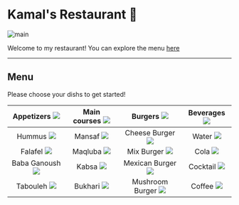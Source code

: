 # Kamal's Restaurant 🍝

![main](https://media.houseandgarden.co.uk/photos/626bae2b6fc29fccf7658b2a/3:2/w_3000,h_2000,c_limit/220311_Lisboeta0739_039_+R2_Lights_HiRes.jpg)

Welcome to my restaurant!
You can explore the menu [here](#menu)

---

## Menu

Please choose your dishs to get started!

| Appetizers ![](https://cdn-icons-png.flaticon.com/512/1625/1625125.png)      | Main courses ![](https://cdn-icons-png.flaticon.com/512/703/703284.png)| Burgers ![](https://cdn-icons-png.flaticon.com/512/5787/5787016.png)| Beverages ![](https://cdn-icons-png.flaticon.com/512/3915/3915324.png)|
| :----: |    :----:   |    :----:     |:----:|
| Hummus ![](https://www.almowaten.net/wp-content/uploads/2020/09/%D8%A3%D8%B3%D9%87%D9%84-%D8%B7%D8%B1%D9%8A%D9%82%D8%A9-%D9%84%D8%B9%D9%85%D9%84-%D8%AD%D9%85%D8%B5-%D8%A8%D8%B7%D8%AD%D9%8A%D9%86%D8%A9.jpg)     | Mansaf ![](https://cdn1-m.zahratalkhaleej.ae/store/archive/image/2022/9/5/d400ea08-d039-4b1a-83b0-c07096d482d4.jpg?format=jpg&preset=w1900)      | Cheese Burger  ![](https://s7d1.scene7.com/is/image/mcdonalds/cheeseburger-2:1-3-product-tile-desktop?wid=404&hei=250&dpr=off) |Water ![](https://halgoom.com/wp-content/uploads/2020/05/Aquafina-water-600-ML.jpg)|
| Falafel ![](https://kitchen.sayidaty.net/uploads/small/47/47bc7303629287029bc155f156aafd18_w750_h500.jpg)   | Maqluba ![](https://i.ytimg.com/vi/1t8RsqlQd8k/maxresdefault.jpg)        | Mix Burger ![](https://pizzativerton.co.uk/wp-content/uploads/2018/12/beef-burger-with-deep-fried-bacon-and-thousand-island-dressing-50247463.jpg)     |Cola ![](https://us.coca-cola.com/store/media/catalog/product/1/6/16181_squeeze-ko-can-maria-2.png?quality=80&fit=bounds&height=750&width=700&canvas=700:750)|
| Baba Ganoush ![](https://www.taabkh.com/files/styles/recipe/public/recipe/2015/12/%D8%B7%D8%B1%D9%8A%D9%82%D8%A9%20%D8%B9%D9%85%D9%84%20%D8%A7%D9%84%D8%A8%D8%A7%D8%A8%D8%A7%20%D8%BA%D9%86%D9%88%D8%AC.jpg)   | Kabsa  ![](https://kitchen.sayidaty.net/uploads/small/df/dfa72a1aa41bf1a9e439246d9a2c6400_w750_h500.jpg)      | Mexican Burger   ![](https://www.chewoutloud.com/wp-content/uploads/2015/06/mexican-burgers-6.jpg)   |Cocktail ![](https://kitchen.sayidaty.net/uploads/small/54/54db8097cbbad0b2768342e95ade1572_w750_h500.jpg)|
| Tabouleh ![](https://img-global.cpcdn.com/recipes/883c426e51edc135/1200x630cq70/photo.jpg)  | Bukhari ![](https://i.ytimg.com/vi/WNC9pre6Sw4/maxresdefault.jpg)       |  Mushroom Burger   ![](https://food.fnr.sndimg.com/content/dam/images/food/fullset/2013/5/8/0/FN_Melissa-DArabian-Burger_s4x3.jpg.rend.hgtvcom.616.462.suffix/1371616351111.jpeg)  |Coffee ![](https://www.aljazeera.net/wp-content/uploads/2021/09/shutterstock_222414250.jpg?resize=1920%2C1080)|
